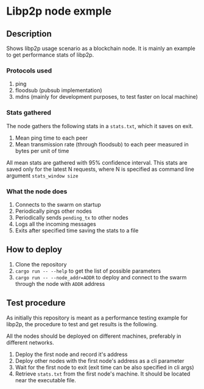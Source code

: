 # Libp2p node exmple
## Description
Shows libp2p usage scenario as a blockchain node.
It is mainly an example to get performance stats of libp2p.
### Protocols used
1. ping
2. floodsub (pubsub implementation)
3. mdns (mainly for development purposes, to test faster on local machine)
### Stats gathered
The node gathers the following stats in a `stats.txt`, which it saves on exit.
1. Mean ping time to each peer
2. Mean transmission rate (through floodsub) to each peer measured in bytes per unit of time

All mean stats are gathered with 95% confidence interval.
This stats are saved only for the latest N requests, where N is specified as command line argument
`stats_window size`
### What the node does
1. Connects to the swarm on startup
2. Periodically pings other nodes
3. Periodically sends `pending_tx` to other nodes
4. Logs all the incoming messages
5. Exits after specified time saving the stats to a file

## How to deploy
1. Clone the repository
2. `cargo run -- --help` to get the list of possible parameters
3. `cargo run -- --node_addr=ADDR` to deploy and connect to the swarm through the node with `ADDR` address

## Test procedure
As initially this repository is meant as a performance testing example for libp2p,
the procedure to test and get results is the following.

All the nodes should be deployed on different machines, preferably in different networks.

1. Deploy the first node and record it's address
2. Deploy other nodes with the first node's address as a cli parameter
3. Wait for the first node to exit (exit time can be also specified in cli args)
4. Retrieve `stats.txt` from the first node's machine. It should be located near the executable file.